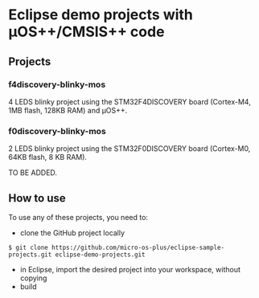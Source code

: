 # Eclipse demo projects with µOS++/CMSIS++ code

## Projects

### f4discovery-blinky-mos

4 LEDS blinky project using the STM32F4DISCOVERY board (Cortex-M4, 1MB flash, 128KB RAM) and µOS++.

### f0discovery-blinky-mos

2 LEDS blinky project using the STM32F0DISCOVERY board (Cortex-M0, 64KB flash, 8 KB RAM).

TO BE ADDED.

## How to use

To use any of these projects, you need to:

* clone the GitHub project locally
```
$ git clone https://github.com/micro-os-plus/eclipse-sample-projects.git eclipse-demo-projects.git
```
* in Eclipse, import the desired project into your workspace, without copying
* build
